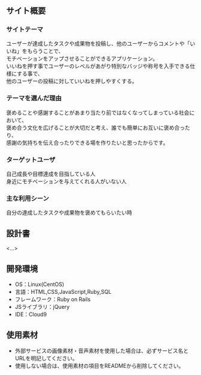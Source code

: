 # <NiceWork>

## サイト概要
### サイトテーマ
ユーザーが達成したタスクや成果物を投稿し、他のユーザーからコメントや「いいね」をもらうことで、  
モチベーションをアップさせることができるアプリケーション。  
いいねを押す事でユーザーのレベルがあがり特別なバッジや称号を入手できる仕様にする事で、  
他のユーザーの投稿に対していいねを押しやすくする。

### テーマを選んだ理由
褒めることや感謝することがあまり当たり前ではなくなってしまっている社会において、  
褒め合う文化を広げることが大切だと考え、誰でも簡単にお互いに褒め合ったり、  
感謝の気持ちを伝え合ったりできる場を作りたいと思ったからです。

### ターゲットユーザ
自己成長や目標達成を目指している人  
身近にモチベーションを与えてくれる人がいない人

### 主な利用シーン
自分の達成したタスクや成果物を褒めてもらいたい時

## 設計書
<...>

## 開発環境
- OS：Linux(CentOS)
- 言語：HTML,CSS,JavaScript,Ruby,SQL
- フレームワーク：Ruby on Rails
- JSライブラリ：jQuery
- IDE：Cloud9

## 使用素材
- 外部サービスの画像素材・音声素材を使用した場合は、必ずサービス名とURLを明記してください。
- 使用しない場合は、使用素材の項目をREADMEから削除してください。